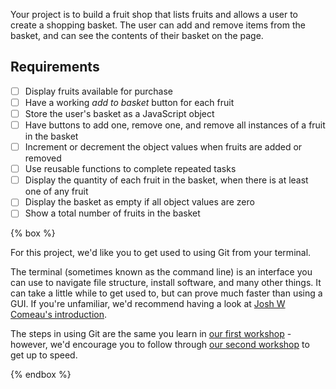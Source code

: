 Your project is to build a fruit shop that lists fruits and allows a user to create a shopping basket. The user can add and remove items from the basket, and can see the contents of their basket on the page.

## Requirements

- [ ] Display fruits available for purchase
- [ ] Have a working _add to basket_ button for each fruit
- [ ] Store the user's basket as a JavaScript object
- [ ] Have buttons to add one, remove one, and remove all instances of a fruit in the basket
- [ ] Increment or decrement the object values when fruits are added or removed
- [ ] Use reusable functions to complete repeated tasks
- [ ] Display the quantity of each fruit in the basket, when there is at least one of any fruit
- [ ] Display the basket as empty if all object values are zero
- [ ] Show a total number of fruits in the basket

{% box %}

For this project, we'd like you to get used to using Git from your terminal.

The terminal (sometimes known as the command line) is an interface you can use to navigate file structure, install software, and many other things. It can take a little while to get used to, but can prove much faster than using a GUI. If you're unfamiliar, we'd recommend having a look at [Josh W Comeau's introduction](https://www.joshwcomeau.com/javascript/terminal-for-js-devs/).

The steps in using Git are the same you learn in [our first workshop](/workshops/git-intro) - however, we'd encourage you to follow through [our second workshop](/workshops/git-terminal) to get up to speed.

{% endbox %}

